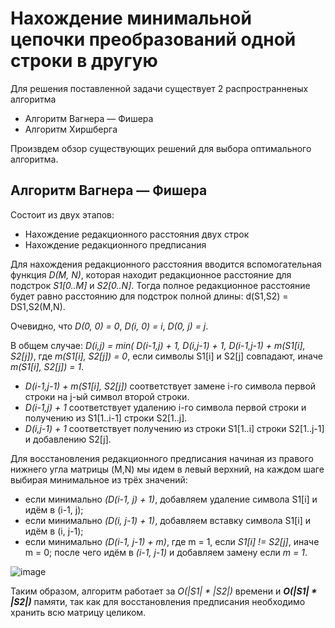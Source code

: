 # Нахождение минимальной цепочки преобразований одной строки в другую

Для решения поставленной задачи существует 2 распространненых алгоритма

  - Алгоритм Вагнера — Фишера
  - Алгоритм Хиршберга

Произвдем обзор существующих решений для выбора оптимального алгоритма.

## Алгоритм Вагнера — Фишера

Состоит из двух этапов:
  - Нахождение редакционного расстояния двух строк
  - Нахождение редакционного предписания

Для нахождения редакционного расстояния вводится вспомогательная функция *D(M, N)*, которая находит редакционное расстояние для подстрок *S1[0..M]* и *S2[0..N]*. Тогда полное редакционное расстояние будет равно расстоянию для подстрок полной длины: d(S1,S2) = DS1,S2(M,N).

Очевидно, что *D(0, 0) = 0*, *D(i, 0) = i*, *D(0, j) = j*.

В общем случае: *D(i,j) = min( D(i-1,j) + 1, D(i,j-1) + 1, D(i-1,j-1) + m(S1[i], S2[j])*,
где *m(S1[i], S2[j]) = 0*, если символы S1[i] и S2[j] совпадают, иначе *m(S1[i], S2[j]) = 1*.

  - *D(i-1,j-1) + m(S1[i], S2[j])* соответствует замене i-го символа первой строки на j-ый символ второй строки.
  - *D(i-1,j) + 1* соответствует удалению i-го символа первой строки и получению из S1[1..i-1] строки S2[1..j].
  - *D(i,j-1) + 1* соответствует получению из строки S1[1..i] строки S2[1..j-1] и добавлению S2[j].

Для восстановления редакционного предписания начиная из правого нижнего угла матрицы (M,N) мы идем в левый верхний, на каждом шаге выбирая минимальное из трёх значений:
  - если минимально *(D(i-1, j) + 1)*, добавляем удаление символа S1[i] и идём в (i-1, j);
  - если минимально *(D(i, j-1) + 1)*, добавляем вставку символа S1[i] и идём в (i, j-1);
  - если минимально *(D(i-1, j-1) + m)*, где m = 1, если *S1[i] != S2[j]*, иначе m = 0; после чего идём в *(i-1, j-1)* и добавляем замену если *m = 1*.
  
![image](https://yadi.sk/i/b-bMYyTn3PKLiA)

Таким образом, алгоритм работает за *O(|S1| * |S2|)* времени и ***O(|S1| * |S2|)*** памяти, так как для восстановления предписания необходимо хранить всю матрицу целиком.

